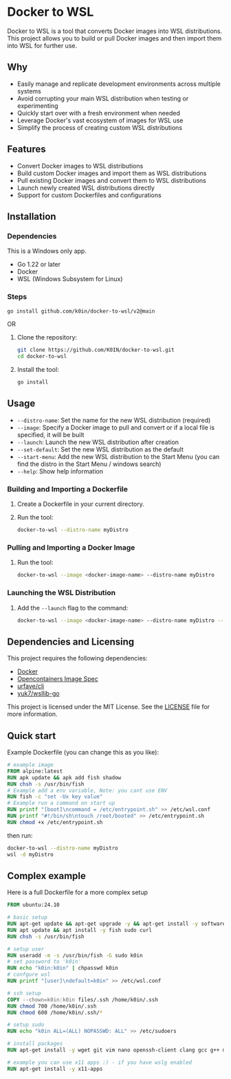 # Docker to WSL

Docker to WSL is a tool that converts Docker images into WSL distributions.
This project allows you to build or pull Docker images and then import them into WSL for further use.

## Why

- Easily manage and replicate development environments across multiple systems
- Avoid corrupting your main WSL distribution when testing or experimenting
- Quickly start over with a fresh environment when needed
- Leverage Docker's vast ecosystem of images for WSL use
- Simplify the process of creating custom WSL distributions

## Features

- Convert Docker images to WSL distributions
- Build custom Docker images and import them as WSL distributions
- Pull existing Docker images and convert them to WSL distributions
- Launch newly created WSL distributions directly
- Support for custom Dockerfiles and configurations

## Installation

### Dependencies

This is a Windows only app.

- Go 1.22 or later
- Docker
- WSL (Windows Subsystem for Linux)

### Steps

```bash
go install github.com/k0in/docker-to-wsl/v2@main
```

OR

1. Clone the repository:

    ```bash
    git clone https://github.com/K0IN/docker-to-wsl.git
    cd docker-to-wsl
    ```

2. Install the tool:

    ```bash
    go install
    ```

## Usage

- `--distro-name`: Set the name for the new WSL distribution (required)
- `--image`: Specify a Docker image to pull and convert or if a local file is specified, it will be built
- `--launch`: Launch the new WSL distribution after creation
- `--set-default`: Set the new WSL distribution as the default
- `--start-menu`: Add the new WSL distribution to the Start Menu (you can find the distro in the Start Menu / windows search)
- `--help`: Show help information

### Building and Importing a Dockerfile

1. Create a Dockerfile in your current directory.
2. Run the tool:

    ```bash
    docker-to-wsl --distro-name myDistro
    ```

### Pulling and Importing a Docker Image

1. Run the tool:

    ```bash
    docker-to-wsl --image <docker-image-name> --distro-name myDistro
    ```

### Launching the WSL Distribution

1. Add the `--launch` flag to the command:

    ```bash
    docker-to-wsl --image <docker-image-name> --distro-name myDistro --launch
    ```

## Dependencies and Licensing

This project requires the following dependencies:

- [Docker](https://github.com/docker/docker)
- [Opencontainers Image Spec](https://github.com/opencontainers/image-spec)
- [urfave/cli](https://github.com/urfave/cli)
- [yuk7/wsllib-go](https://github.com/yuk7/wsllib-go)

This project is licensed under the MIT License. See the [LICENSE](LICENSE) file for more information.

## Quick start

Example Dockerfile (you can change this as you like):

```Dockerfile
# example image
FROM alpine:latest 
RUN apk update && apk add fish shadow
RUN chsh -s /usr/bin/fish
# Example add a env variable, Note: you cant use ENV
RUN fish -c "set -Ux key value"
# Example run a command on start up
RUN printf "[boot]\ncommand = /etc/entrypoint.sh" >> /etc/wsl.conf
RUN printf "#!/bin/sh\ntouch /root/booted" >> /etc/entrypoint.sh
RUN chmod +x /etc/entrypoint.sh
```

then run:

```bash
docker-to-wsl --distro-name myDistro
wsl -d myDistro
```

## Complex example

Here is a full Dockerfile for a more complex setup

```Dockerfile
FROM ubuntu:24.10

# basic setup
RUN apt-get update && apt-get upgrade -y && apt-get install -y software-properties-common
RUN apt update && apt install -y fish sudo curl
RUN chsh -s /usr/bin/fish

# setup user
RUN useradd -m -s /usr/bin/fish -G sudo k0in
# set password to 'k0in'
RUN echo "k0in:k0in" | chpasswd k0in
# confgure wsl
RUN printf "[user]\ndefault=k0in" >> /etc/wsl.conf

# ssh setup
COPY --chown=k0in:k0in files/.ssh /home/k0in/.ssh
RUN chmod 700 /home/k0in/.ssh
RUN chmod 600 /home/k0in/.ssh/*

# setup sudo
RUN echo "k0in ALL=(ALL) NOPASSWD: ALL" >> /etc/sudoers

# install packages
RUN apt-get install -y wget git vim nano openssh-client clang gcc g++ make cmake gdb python3 python3-pip python3-venv

# example you can use x11 apps :) - if you have wslg enabled
RUN apt-get install -y x11-apps
```
